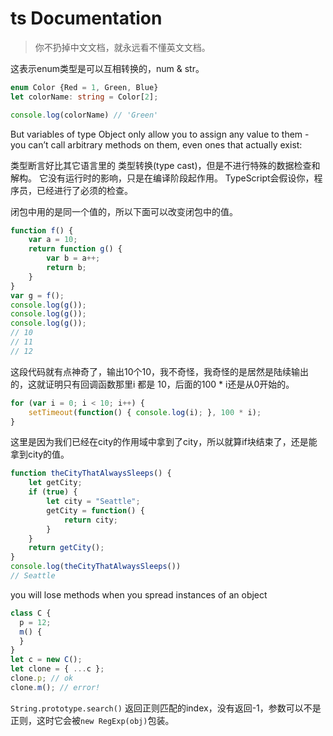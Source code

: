 # ts Documentation

> 你不扔掉中文文档，就永远看不懂英文文档。

这表示enum类型是可以互相转换的，num & str。

```ts
enum Color {Red = 1, Green, Blue}
let colorName: string = Color[2];

console.log(colorName) // 'Green'
```

But variables of type Object only allow you to assign any value to them - you can’t call arbitrary methods on them, even ones that actually exist:

类型断言好比其它语言里的 类型转换(type cast)，但是不进行特殊的数据检查和解构。 它没有运行时的影响，只是在编译阶段起作用。 TypeScript会假设你，程序员，已经进行了必须的检查。

闭包中用的是同一个值的，所以下面可以改变闭包中的值。

```js
function f() {
    var a = 10;
    return function g() {
        var b = a++;
        return b;
    }
}
var g = f();
console.log(g());
console.log(g());
console.log(g());
// 10
// 11
// 12
```

这段代码就有点神奇了，输出10个10，我不奇怪，我奇怪的是居然是陆续输出的，这就证明只有回调函数那里i 都是 10，后面的100 * i还是从0开始的。

```js
for (var i = 0; i < 10; i++) {
    setTimeout(function() { console.log(i); }, 100 * i);
}
```

这里是因为我们已经在city的作用域中拿到了city，所以就算if块结束了，还是能拿到city的值。

```js
function theCityThatAlwaysSleeps() {
    let getCity;
    if (true) {
        let city = "Seattle";
        getCity = function() {
            return city;
        }
    }
    return getCity();
}
console.log(theCityThatAlwaysSleeps())
// Seattle
```

you will lose methods when you spread instances of an object

```js
class C {
  p = 12;
  m() {
  }
}
let c = new C();
let clone = { ...c };
clone.p; // ok
clone.m(); // error!
```

`String.prototype.search()` 返回正则匹配的index，没有返回-1，参数可以不是正则，这时它会被`new RegExp(obj)`包装。




```js

```





```js

```





```js

```





```js

```





```js

```





```js

```





```js

```





```js

```





```js

```





```js

```





```js

```





```js

```










```ts

```


```js

```
